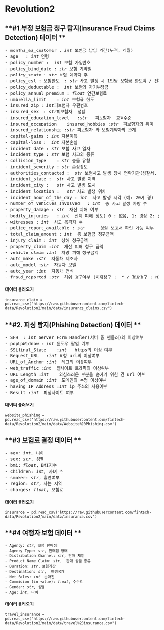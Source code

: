 # Revolution2

## **#1.부정 보험금 청구 탐지(Insurance Fraud Claims Detection) 데이터 **

<pre>- months_as_customer : <i>int</i> 보험금 납입 기간(누적, 개월)
- age	: <i>int</i> 연령
- policy_number :  <i>int</i> 보험 가입번호
- policy_bind_date : <i>str</i> 보험 계약일
- policy_state : <i>str</i> 보험 계약자 주
- policy_csl : 보험한도  : <i>str</i> 사고 발생 시 1인당 보험금 한도액 / 전체 보험금 한도액 (단위 :  천달러)
- policy_deductable :  <i>int</i> 보험의 자기부담금
- policy_annual_premium	: <i>float</i> 연간보험료
- umbrella_limit	: <i>int</i> 보험금 한도
- insured_zip : <i>int</i>피보험자 우편번호
- insured_sex  : <i>str</i>피보험자  성별
- insured_education_level	:<i>str</i>   피보험자  교육수준
- insured_occupation	insured_hobbies :<i>str</i>  피보험자의 취미
- insured_relationship :<i>str</i> 피보험자 와 보험계약자의 관계
- capital-gains : <i>int</i> 자본이득
- capital-loss :  <i>int</i> 자본손실
- incident_date	: <i>str</i> 보험 사고 일자
- incident_type	: <i>str</i> 보험 사고의 종류
- collision_type	: <i>str</i> 충돌 유형
- incident_severity : <i>str</i> 손상정도
- authorities_contacted :  <i>str</i> 보험사고 발생 당시 연락기관(경찰서, 소방서 등)
- incident_state :  <i>str</i> 사고 발생 지역
- incident_city : 	<i>str</i> 사고 발생 도시
- incident_location : 	<i>str</i> 사고 발생 위치
- incident_hour_of_the_day : <i>int </i> 사고 발생 시각 (예: 20시 경)
- number_of_vehicles_involved	: <i>int </i> 총 사고 발생 차량 수
- property_damage : <i>str </i> 재산 피해 여부
- bodily_injuries	: <i>int </i> 신체 피해 정도( 0 : 없음, 1: 경상 2: 중상)
- witnesses	: <i>int </i> 사고 목격자 수
- police_report_available : <i>str </i> 	경찰 보고서 확인 가능 여부
- total_claim_amount : <i>int </i> 총 보험금 청구금액
- injury_claim : <i>int </i> 상해 청구금액
- property_claim :<i>int </i> 재산 피해 청구 금액
- vehicle_claim :<i>int </i> 차량 피해 청구금액
- auto_make :<i>str </i> 자동차 제조사
- auto_model :<i>str </i> 자동차 모델
- auto_year :<i>int </i> 자동차 연식
- fraud_reported :<i>str </i> 허위 청구여부 (허위청구 :  Y / 정상청구 : N)
</pre>

#### **데이터 불러오기**
<pre><code>insurance_claim = pd.read_csv("https://raw.githubusercontent.com/fintech-data/Revolution2/main/data/insurance_claims.csv")
</code></pre>


## **#2. 피싱 탐지(Phishing Detection) 데이터 **

<pre>- SFH	: <i>int</i> Server Form Handler(서버 폼 핸들러)의 이상여부
- popUpWidnow : <i>int</i> 윈도우 팝업 여부
- SSLfinal_State	:<i>int</i>   https의 이상 여부
- Request_URL	:<i>int</i> 요청 url의 이상여부
- URL_of_Anchor :<i>int</i>  <a>테그의 이상여부
- web_traffic :<i>int</i>  웹사이트 트래픽의 이상여부
- URL_Length :<i>int</i>	의심스러운 부분을 숨기기 위한 긴 url 여부
- age_of_domain :<i>int</i>  도메인의 수명 이상여부
- having_IP_Address :<i>int</i> ip 주소의 사용여부
- Result :<i>int</i>  피싱사이트 여부
</pre>


#### **데이터 불러오기**
<pre><code>website_phishing = pd.read_csv('https://raw.githubusercontent.com/fintech-data/Revolution2/main/data/Website%20Phishing.csv')
</code></pre>

## **#3 보험료 결정 데이터 **


<pre>- age: <i>int</i>, 나이
- sex: <i>str</i>, 성별 
- bmi: <i>float</i>, BMI지수
- children: <i>int</i>, 자녀 수
- smoker: <i>str</i>, 흡연여부
- region: <i>str</i>, 사는 지역
- charges: <i>float</i>, 보험료
</pre>

#### **데이터 불러오기**
<pre><code>insurance = pd.read_csv('https://raw.githubusercontent.com/fintech-data/Revolution2/main/data/insurance.csv')
</code></pre>

## **#4 여행자 보험  데이터 **

<pre><code>- Agency: <i>str</i>, 보험 판매점
- Agency Type: <i>str</i>, 판매점 형태
- Distribution Channel: <i>str</i>, 판매 채널
- Product Name Claim: <i>str</i>,  판매 상품 종류
- Duration: <i>str</i>, 보험기간
- Destination: <i>str</i>,  여행국가
- Net Sales: <i>int</i>, 순마진
- Commision (in value): <i>float</i>, 수수료
- Gender: <i>str</i>, 성별
- Age: <i>int</i>, 나이
</code></pre>

#### **데이터 불러오기**
<pre><code>travel_insurance = pd.read_csv("https://raw.githubusercontent.com/fintech-data/Revolution2/main/data/travel%20insurance.csv")
</code></pre>

